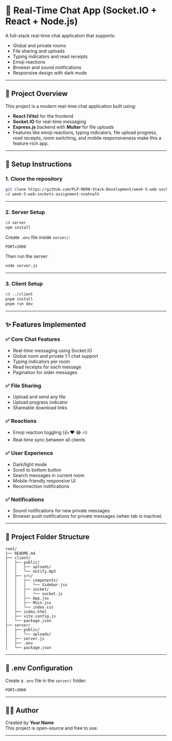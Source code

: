 # 💬 Real-Time Chat App (Socket.IO + React + Node.js)

A full-stack real-time chat application that supports:

- Global and private rooms
- File sharing and uploads
- Typing indicators and read receipts
- Emoji reactions
- Browser and sound notifications
- Responsive design with dark mode

---

## 🧠 Project Overview

This project is a modern real-time chat application built using:

- **React (Vite)** for the frontend  
- **Socket.IO** for real-time messaging  
- **Express.js** backend with **Multer** for file uploads  
- Features like emoji reactions, typing indicators, file upload progress, read receipts, room switching, and mobile responsiveness make this a feature-rich app.

---

## 🚀 Setup Instructions

### 1. Clone the repository

```bash
git clone https://github.com/PLP-MERN-Stack-Development/week-5-web-sockets-assignment-noahnalh.git
cd week-5-web-sockets-assignment-noahnalh
```

---

### 2. Server Setup

```bash
cd server
npm install
```

Create `.env` file inside `server/`:

```env
PORT=3000
```

Then run the server:

```bash
node server.js
```


---

### 3. Client Setup

```bash
cd ../client
pnpm install
pnpm run dev
```


---

## ✨ Features Implemented

### ✅ Core Chat Features

- Real-time messaging using Socket.IO
- Global room and private 1:1 chat support
- Typing indicators per room
- Read receipts for each message
- Pagination for older messages

### ✅ File Sharing

- Upload and send any file
- Upload progress indicator
- Shareable download links

### ✅ Reactions

- Emoji reaction toggling (👍 ❤️ 😂 🔥)
- Real-time sync between all clients

### ✅ User Experience

- Dark/light mode
- Scroll to bottom button
- Search messages in current room
- Mobile-friendly responsive UI
- Reconnection notifications

### ✅ Notifications

- Sound notifications for new private messages
- Browser push notifications for private messages (when tab is inactive)

---

## 📁 Project Folder Structure

```
root/
├── README.md
├── client/
│   ├── public/
│   │   ├── uploads/
│   │   └── notify.mp3
│   ├── src/
│   │   ├── components/
│   │   │   └── Sidebar.jsx
│   │   ├── socket/
│   │   │   └── socket.js
│   │   ├── App.jsx
│   │   ├── Main.jsx
│   │   └── index.css
│   ├── index.html
│   ├── vite.config.js
│   └── package.json
├── server/
│   ├── public/
│   │   └── uploads/
│   ├── server.js
│   ├── .env
│   └── package.json
```

---

## 🧾 .env Configuration

Create a `.env` file in the `server/` folder:

```
PORT=3000
```

---

## 🧑‍💻 Author

Created by **Your Name**  
This project is open-source and free to use.

---